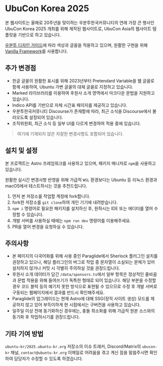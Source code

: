 # UbuCon Korea 2025

본 웹사이트는 올해로 20주년을 맞이하는 우분투한국커뮤니티의 연례 가장 큰 행사인 UbuCon Korea 2025 개최를 위해 제작된 웹사이트로, UbuCon Asia의 웹사이트 템플릿을 기반으로 하고 있습니다.

[우분투 디자인 가이드](https://design.ubuntu.com)에 따라 색상과 글꼴을 적용하고 있으며, 원활한 구현을 위해 [Vanilla Framework](https://vanillaframework.io)를 사용합니다.

## 추가 변경점

- 한글 글꼴의 원활한 표시를 위해 2023년부터 Pretendard Variable을 웹 글꼴로 함께 사용하여, Ubuntu 가변 글꼴의 대체 글꼴로 지정하고 있습니다.
- Marked 라이브러리를 이용하여 후원사 소개 영역에서 마크다운 문법을 지원하고 있습니다.
- Indico API를 기반으로 자체 시간표 페이지를 제공하고 있습니다.
- 우분투한국커뮤니티 Discourse가 존재함에 따라, 최근 소식을 Discourse에서 불러오도록 설정되어 있습니다.
- 조직위원회, 최근 소식 등 일부 UI를 다르게 변경하여 적용 중에 있습니다.

> 여기에 기재되지 않은 자잘한 변경사항도 포함되어 있습니다.

## 설치 및 설정

본 프로젝트는 Astro 프레임워크를 사용하고 있으며, 패키지 매니저로 `npm`을 사용하고 있습니다.

원활한 실시간 변경사항 반영을 위해 가급적 `WSL` 환경보다는 Ubuntu 등 리눅스 환경과 macOS에서 테스트하시는 것을 추천드립니다.

1. 먼저 본 저장소를 작업할 계정에 fork합니다.
2. fork한 저장소를 `git clone`하여 개인 기기에 내려받습니다.
3. `npm i` 명령어로 필요한 패키지를 설치하신 후, 원하시는 IDE 또는 에디터를 열어 수정할 수 있습니다.
4. 개발 서버를 사용하실 때에는 `npm run dev` 명령어를 이용해주세요.
5. PR을 열어 변경을 요청하실 수 있습니다.

## 주의사항

- 본 페이지의 다국어화를 위해 사용 중인 Paraglide에서 Sherlock 플러그인 설치를 권장하고 있으나, 해당 플러그인의 버그로 작업 중 문자열이 소실되는 문제가 있어 설치하지 않거나 커밋 시 각별히 주의하실 것을 권장드립니다.
- 후원사 소개 데이터가 담긴 `/data/sponsors.ts`에서 일부 항목은 정상적인 줄바꿈과 문법 적용을 위해 들여쓰기가 독특한 형태로 되어 있습니다. 해당 부분을 수정할 경우 코드 블럭 등의 예기치 못한 방식으로 표현될 수 있으므로 수정 후 개발 서버로 구동되는 웹페이지에서 결과를 반드시 확인해주세요.
- Paraglide의 업그레이드는 현재 Astro에 대해 SSG(정적 사이트 생성) 모드를 제공하지 않고 있어 부득이하게 현 시점에서는 구버전을 사용하고 있습니다.
- 일주일 이상 전에 동기화하신 경우에는, 충돌 최소화를 위해 가급적 원본 소스와의 동기화 후 작업하시기를 권장드립니다.

## 기타 기여 방법

`ubuntu-kr/2025.ubuntu-kr.org` 저장소의 이슈 트래커, Discord/Matrix의 `ubucon-kr` 채널, `contact@ubuntu-kr.org` 이메일로 어려움을 겪고 계신 점을 말씀주시면 확인하여 담당자가 수정할 수 있도록 하겠습니다.
